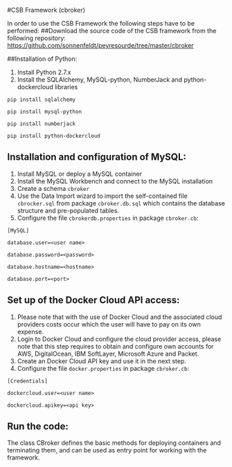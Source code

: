 #CSB Framework (cbroker)

In order to use the CSB Framework the following steps have to be performed:
##Download the source code of the CSB framework from the following repository:
https://github.com/sonnenfeldt/peyresourde/tree/master/cbroker

##Installation of Python:
1. Install Python 2.7.x
2. Install the SQLAlchemy, MySQL-python, NumberJack and python-dockercloud libraries

`pip install sqlalchemy` 

`pip install mysql-python`

`pip install numberjack`

`pip install python-dockercloud` 

## Installation and configuration of MySQL:
1. Install MySQL or deploy a MySQL container
2. Install the MySQL Workbench and connect to the MySQL installation
3. Create a schema `cbroker`
4. Use the Data Import wizard to import the self-contained file `cbrocker.sql` from package `cbroker.db.sql` which contains the database structure and pre-populated tables.
5. Configure the file `cbrokerdb.properties` in package `cbroker.cb`: 

`[MySQL]` 

`database.user=<user name>`

`database.password=<password>` 

`database.hostname=<hostname>` 

`database.port=<port>` 

## Set up of the Docker Cloud API access:
1. Please note that with the use of Docker Cloud and the associated cloud providers costs occur which the user will have to pay on its own expense.
2. Login to Docker Cloud and configure the cloud provider access, please note that this step requires to obtain and configure own accounts for AWS, DigitalOcean, IBM SoftLayer, Microsoft Azure and Packet.  
3. Create an Docker Cloud API key and use it in the next step.
4. Configure the file `docker.properties` in package `cbroker.cb`:

`[Credentials]`

`dockercloud.user=<user name>`

`dockercloud.apikey=<api key>` 

## Run the code: 
The class CBroker defines the basic methods for deploying containers and terminating them, and can be used as entry point for working with the framework.

